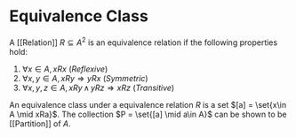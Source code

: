 # Equivalence Class
A [[Relation]] $R\subseteq A^2$ is an equivalence relation if the following properties hold:
1. $\forall x\in A,\, xRx$ (*Reflexive*)
2. $\forall x,y\in A,\, xRy \Rightarrow yRx$ (*Symmetric*)
3. $\forall x,y,z\in A,\, xRy\, \wedge\, yRz \Rightarrow xRz$ (*Transitive*)

An equivalence class under a equivalence relation $R$ is a set $[a] = \set{x\in A \mid xRa}$. The collection $P = \set{[a] \mid a\in A}$ can be shown to be [[Partition]] of $A$.
